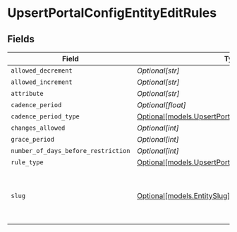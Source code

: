 # UpsertPortalConfigEntityEditRules


## Fields

| Field                                                                                                    | Type                                                                                                     | Required                                                                                                 | Description                                                                                              | Example                                                                                                  |
| -------------------------------------------------------------------------------------------------------- | -------------------------------------------------------------------------------------------------------- | -------------------------------------------------------------------------------------------------------- | -------------------------------------------------------------------------------------------------------- | -------------------------------------------------------------------------------------------------------- |
| `allowed_decrement`                                                                                      | *Optional[str]*                                                                                          | :heavy_minus_sign:                                                                                       | N/A                                                                                                      | 10%                                                                                                      |
| `allowed_increment`                                                                                      | *Optional[str]*                                                                                          | :heavy_minus_sign:                                                                                       | N/A                                                                                                      | 10%                                                                                                      |
| `attribute`                                                                                              | *Optional[str]*                                                                                          | :heavy_minus_sign:                                                                                       | N/A                                                                                                      | first_name                                                                                               |
| `cadence_period`                                                                                         | *Optional[float]*                                                                                        | :heavy_minus_sign:                                                                                       | N/A                                                                                                      | 1                                                                                                        |
| `cadence_period_type`                                                                                    | [Optional[models.UpsertPortalConfigCadencePeriodType]](../models/upsertportalconfigcadenceperiodtype.md) | :heavy_minus_sign:                                                                                       | N/A                                                                                                      |                                                                                                          |
| `changes_allowed`                                                                                        | *Optional[int]*                                                                                          | :heavy_minus_sign:                                                                                       | N/A                                                                                                      | 1                                                                                                        |
| `grace_period`                                                                                           | *Optional[int]*                                                                                          | :heavy_minus_sign:                                                                                       | N/A                                                                                                      | 1                                                                                                        |
| `number_of_days_before_restriction`                                                                      | *Optional[int]*                                                                                          | :heavy_minus_sign:                                                                                       | N/A                                                                                                      | 10                                                                                                       |
| `rule_type`                                                                                              | [Optional[models.UpsertPortalConfigRuleType]](../models/upsertportalconfigruletype.md)                   | :heavy_minus_sign:                                                                                       | N/A                                                                                                      |                                                                                                          |
| `slug`                                                                                                   | [Optional[models.EntitySlug]](../models/entityslug.md)                                                   | :heavy_minus_sign:                                                                                       | URL-friendly identifier for the entity schema                                                            | contact                                                                                                  |